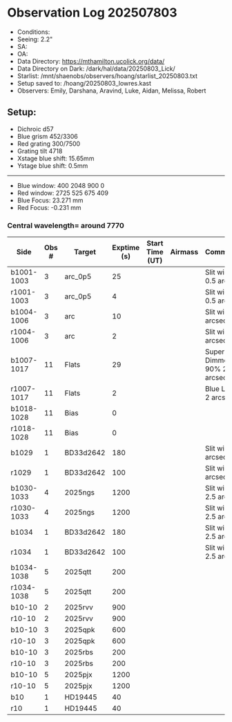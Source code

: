 # Observation Log 202507803

* Conditions: 
* Seeing: 2.2"
* SA: 
* OA: 
* Data Directory: https://mthamilton.ucolick.org/data/
* Data Directory on Dark: /dark/hal/data/20250803_Lick/
* Starlist: /mnt/shaenobs/observers/hoang/starlist_20250803.txt
* Setup saved to: /hoang/20250803_lowres.kast
* Observers: Emily, Darshana, Aravind, Luke, Aidan, Melissa, Robert

## Setup: 

* Dichroic d57
* Blue grism 452/3306
* Red grating 300/7500
* Grating tilt 4718
* Xstage blue shift: 15.65mm
* Ystage blue shift: 0.5mm
----------------------------
* Blue window: 400 2048 900 0
* Red window: 2725 525 675 409
* Blue Focus: 23.271 mm
* Red Focus: -0.231 mm

### Central wavelength= around 7770


| Side | Obs #     | Target    | Exptime (s) | Start Time (UT) | Airmass | Comments                                                   |
|------|-----------|-----------|-------------|-----------------|---------|------------------------------------------------------------|
|b1001-1003|3|arc_0p5 |25| ||Slit width 0.5 arcsec |
|r1001-1003|3|arc_0p5     |4| ||Slit width 0.5 arcsec |
|b1004-1006|3|arc     |10| ||Slit width 2 arcsec|
|r1004-1006|3|arc     |2| ||Slit width 2 arcsec|
|b1007-1017|11|Flats           |29| ||Super Blue Dimmer at 90% 2 arcsec|
|r1007-1017|11|Flats           |2| ||Blue Lamp 2 arcsec|
|b1018-1028|11|Bias            |0| |||
|r1018-1028|11|Bias            |0| |||
|b1029|1|BD33d2642              |180| ||Slit width 2 arcsec|
|r1029|1|BD33d2642              |100| ||Slit width 2 arcsec|
|b1030-1033|4|2025ngs         |1200| ||Slit width 2.5 arcsec|
|r1030-1033|4|2025ngs          |1200| ||Slit width 2.5 arcsec|
|b1034|1|BD33d2642              |180| ||Slit width 2.5 arcsec|
|r1034|1|BD33d2642              |100| ||Slit width 2.5 arcsec|
|b1034-1038|5|2025qtt         |200| |||
|r1034-1038|5|2025qtt          |200| |||
|b10-10|2|2025rvv         |900| |||
|r10-10|2|2025rvv          |900| |||
|b10-10|3|2025qpk         |600| |||
|r10-10|3|2025qpk          |600| |||
|b10-10|3|2025rbs         |200| |||
|r10-10|3|2025rbs          |200| |||
|b10-10|5|2025pjx         |1200| |||
|r10-10|5|2025pjx          |1200| |||
|b10|1|HD19445          |40| |||
|r10|1|HD19445           |40| |||



